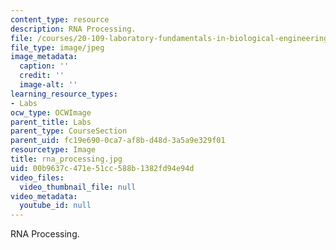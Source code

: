 ```yaml
---
content_type: resource
description: RNA Processing.
file: /courses/20-109-laboratory-fundamentals-in-biological-engineering-fall-2007/00b9637c471e51cc588b1382fd94e94d_rna_processing.jpg
file_type: image/jpeg
image_metadata:
  caption: ''
  credit: ''
  image-alt: ''
learning_resource_types:
- Labs
ocw_type: OCWImage
parent_title: Labs
parent_type: CourseSection
parent_uid: fc19e690-0ca7-af8b-d48d-3a5a9e329f01
resourcetype: Image
title: rna_processing.jpg
uid: 00b9637c-471e-51cc-588b-1382fd94e94d
video_files:
  video_thumbnail_file: null
video_metadata:
  youtube_id: null
---
```

RNA Processing.

